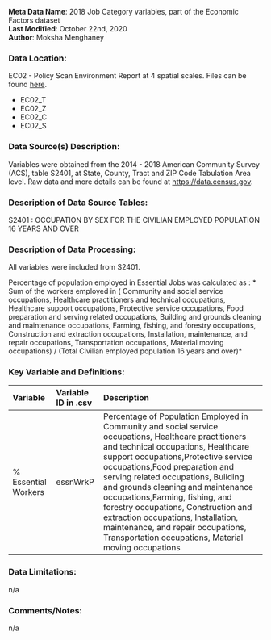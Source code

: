 **Meta Data Name**: 2018 Job Category variables, part of the Economic Factors dataset  
**Last Modified**: October 22nd, 2020  
**Author**: Moksha Menghaney  

### Data Location: 
EC02 - Policy Scan Environment Report at 4 spatial scales. Files can be found [here](https://github.com/GeoDaCenter/opioid-policy-scan/tree/master/Policy_Scan/data_final).
* EC02_T  
* EC02_Z  
* EC02_C  
* EC02_S  

### Data Source(s) Description:  
Variables were obtained from the 2014 - 2018 American Community Survey (ACS), table S2401, at State, County, Tract and ZIP Code Tabulation Area level. Raw data and more details can be found at https://data.census.gov.

### Description of Data Source Tables:
S2401 : OCCUPATION BY SEX FOR THE CIVILIAN EMPLOYED POPULATION 16 YEARS AND OVER

### Description of Data Processing: 
All variables were included from S2401.

Percentage of population employed in Essential Jobs was calculated as : 
	* Sum of the workers employed in (
                 Community and social service occupations,
                 Healthcare practitioners and technical occupations,
                 Healthcare support occupations,
                 Protective service occupations,
                 Food preparation and serving related occupations,
                 Building and grounds cleaning and maintenance occupations,
                 Farming, fishing, and forestry occupations,
                 Construction and extraction occupations,
                 Installation, maintenance, and repair occupations,
                 Transportation occupations,
                 Material moving occupations) / (Total Civilian employed population 16 years and over)*


        
### Key Variable and Definitions:
| Variable | Variable ID in .csv | Description |
|:---------|:--------------------|:------------|
| % Essential Workers  | essnWrkP | Percentage of Population Employed in Community and social service occupations, Healthcare practitioners and technical occupations, Healthcare support occupations,Protective service occupations,Food preparation and serving related occupations, Building and grounds cleaning and maintenance occupations,Farming, fishing, and forestry occupations, Construction and extraction occupations, Installation, maintenance, and repair occupations, Transportation occupations, Material moving occupations |

### Data Limitations:
n/a

### Comments/Notes:
n/a
